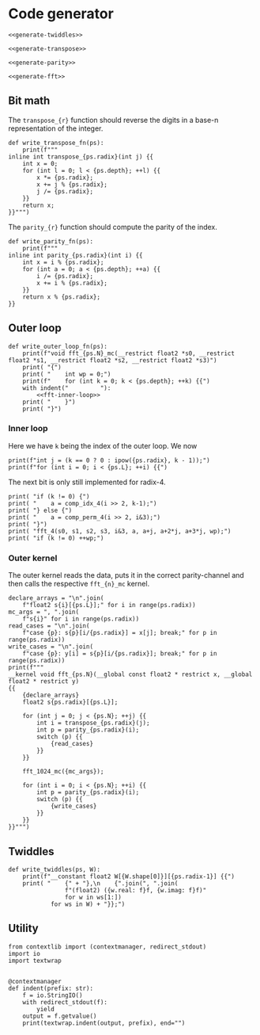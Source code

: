 # Code generator

``` {.python file=fftsynth/generator.py}
<<generate-twiddles>>

<<generate-transpose>>

<<generate-parity>>

<<generate-fft>>
```

## Bit math
The `transpose_{r}` function should reverse the digits in a base-n representation of the integer.

``` {.python #generate-transpose}
def write_transpose_fn(ps):
    print(f"""
inline int transpose_{ps.radix}(int j) {{
    int x = 0;
    for (int l = 0; l < {ps.depth}; ++l) {{
        x *= {ps.radix};
        x += j % {ps.radix};
        j /= {ps.radix};
    }}
    return x;
}}""")
```

The `parity_{r}` function should compute the parity of the index.

``` {.python #generate-parity}
def write_parity_fn(ps):
    print(f"""
inline int parity_{ps.radix}(int i) {{
    int x = i % {ps.radix};
    for (int a = 0; a < {ps.depth}; ++a) {{
        i /= {ps.radix};
        x += i % {ps.radix};
    }}
    return x % {ps.radix};
}}
```

## Outer loop

``` {.python #generate-fft}
def write_outer_loop_fn(ps):
    print(f"void fft_{ps.N}_mc(__restrict float2 *s0, __restrict float2 *s1, __restrict float2 *s2, __restrict float2 *s3)")
    print( "{")
    print( "    int wp = 0;")
    print(f"    for (int k = 0; k < {ps.depth}; ++k) {{")
    with indent("         "):
        <<fft-inner-loop>>
    print( "    }")
    print( "}")
```

### Inner loop
Here we have `k` being the index of the outer loop. We now 

``` {.python #fft-inner-loop}
print(f"int j = (k == 0 ? 0 : ipow({ps.radix}, k - 1));")
print(f"for (int i = 0; i < {ps.L}; ++i) {{")
```

The next bit is only still implemented for radix-4.

``` {.python #fft-inner-loop}
print( "if (k != 0) {")
print( "    a = comp_idx_4(i >> 2, k-1);")
print( "} else {")
print( "    a = comp_perm_4(i >> 2, i&3);")
print( "}")
print( "fft_4(s0, s1, s2, s3, i&3, a, a+j, a+2*j, a+3*j, wp);")
print( "if (k != 0) ++wp;")
```

### Outer kernel
The outer kernel reads the data, puts it in the correct parity-channel and then calls the respective `fft_{n}_mc` kernel.

``` {.python #generate-outer-fft}
declare_arrays = "\n".join(
    f"float2 s{i}[{ps.L}];" for i in range(ps.radix))
mc_args = ", ".join(
    f"s{i}" for i in range(ps.radix))
read_cases = "\n".join(
    f"case {p}: s{p}[i/{ps.radix}] = x[j]; break;" for p in range(ps.radix))
write_cases = "\n".join(
    f"case {p}: y[i] = s{p}[i/{ps.radix}]; break;" for p in range(ps.radix))
print(f"""
__kernel void fft_{ps.N}(__global const float2 * restrict x, __global float2 * restrict y)
{{
    {declare_arrays}
    float2 s{ps.radix}[{ps.L}];

    for (int j = 0; j < {ps.N}; ++j) {{
        int i = transpose_{ps.radix}(j);
        int p = parity_{ps.radix}(i);
        switch (p) {{
            {read_cases}
        }}
    }}

    fft_1024_mc({mc_args});

    for (int i = 0; i < {ps.N}; ++i) {{
        int p = parity_{ps.radix}(i);
        switch (p) {{
            {write_cases}
        }}
    }}
}}""")
```

## Twiddles

``` {.python #generate-twiddles}
def write_twiddles(ps, W):
    print(f"__constant float2 W[{W.shape[0]}][{ps.radix-1}] {{")
    print( "    {" + "},\n    {".join(", ".join(
                f"(float2) ({w.real: f}f, {w.imag: f}f)"
                for w in ws[1:])
            for ws in W) + "}};")
```

## Utility

``` {.python file=fftsynth/indent.py}
from contextlib import (contextmanager, redirect_stdout)
import io
import textwrap


@contextmanager
def indent(prefix: str):
    f = io.StringIO()
    with redirect_stdout(f):
        yield
    output = f.getvalue()
    print(textwrap.indent(output, prefix), end="")
```
